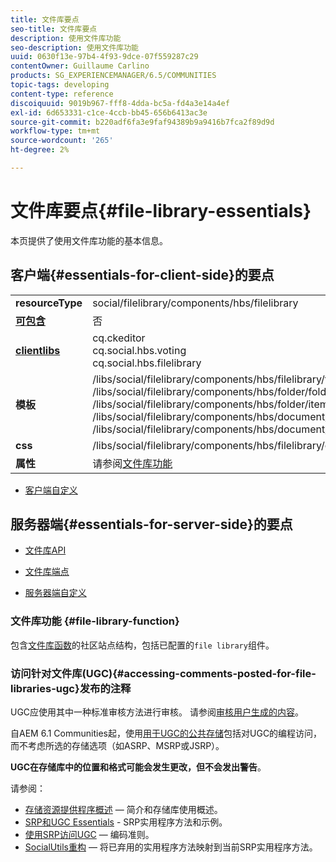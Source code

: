 ```yaml
---
title: 文件库要点
seo-title: 文件库要点
description: 使用文件库功能
seo-description: 使用文件库功能
uuid: 0630f13e-97b4-4f93-9dce-07f559287c29
contentOwner: Guillaume Carlino
products: SG_EXPERIENCEMANAGER/6.5/COMMUNITIES
topic-tags: developing
content-type: reference
discoiquuid: 9019b967-fff8-4dda-bc5a-fd4a3e14a4ef
exl-id: 6d653331-c1ce-4ccb-bb45-656b6413ac3e
source-git-commit: b220adf6fa3e9faf94389b9a9416b7fca2f89d9d
workflow-type: tm+mt
source-wordcount: '265'
ht-degree: 2%

---
```


# 文件库要点{#file-library-essentials}

本页提供了使用文件库功能的基本信息。

## 客户端{#essentials-for-client-side}的要点

<table>
 <tbody>
  <tr>
   <td> <strong>resourceType</strong></td>
   <td>social/filelibrary/components/hbs/filelibrary</td>
  </tr>
  <tr>
   <td> <a href="scf.md#add-or-include-a-communities-component"><strong>可包含</strong></a></td>
   <td>否</td>
  </tr>
  <tr>
   <td> <a href="clientlibs.md"><strong>clientlibs</strong></a></td>
   <td>cq.ckeditor<br /> cq.social.hbs.voting<br /> cq.social.hbs.filelibrary</td>
  </tr>
  <tr>
   <td> <strong>模板</strong></td>
   <td> /libs/social/filelibrary/components/hbs/filelibrary/filelibrary.hbs<br /> /libs/social/filelibrary/components/hbs/folder/folder.hbs<br /> /libs/social/filelibrary/components/hbs/folder/item.hbs<br /> /libs/social/filelibrary/components/hbs/document/document.hbs<br /> /libs/social/filelibrary/components/hbs/document/item.hbs<br /> </td>
  </tr>
  <tr>
   <td> <strong>css</strong></td>
   <td> /libs/social/filelibrary/components/hbs/filelibrary/clientlibs/filelibrary.css</td>
  </tr>
  <tr>
   <td><strong> 属性</strong></td>
   <td>请参阅<a href="file-library.md">文件库功能</a></td>
  </tr>
 </tbody>
</table>

* [客户端自定义](client-customize.md)

## 服务器端{#essentials-for-server-side}的要点

* [文件库API](https://helpx.adobe.com/experience-manager/6-5/sites/developing/using/reference-materials/javadoc/com/adobe/cq/social/filelibrary/client/api/package-summary.html)

* [文件库端点](https://helpx.adobe.com/experience-manager/6-5/sites/developing/using/reference-materials/javadoc/com/adobe/cq/social/filelibrary/client/endpoints/package-summary.html)

* [服务器端自定义](server-customize.md)

### 文件库功能 {#file-library-function}

包含[文件库函数](functions.md#file-library-function)的社区站点结构，包括已配置的`file library`组件。

### 访问针对文件库(UGC){#accessing-comments-posted-for-file-libraries-ugc}发布的注释

UGC应使用其中一种标准审核方法进行审核。
请参阅[审核用户生成的内容](moderate-ugc.md)。

自AEM 6.1 Communities起，使用[用于UGC的公共存储](working-with-srp.md)包括对UGC的编程访问，而不考虑所选的存储选项（如ASRP、MSRP或JSRP）。

**UGC在存储库中的位置和格式可能会发生更改，但不会发出警告**。

请参阅：

* [存储资源提供程序概述](srp.md)  — 简介和存储库使用概述。
* [SRP和UGC Essentials](srp-and-ugc.md)  - SRP实用程序方法和示例。
* [使用SRP访问UGC](accessing-ugc-with-srp.md)  — 编码准则。
* [SocialUtils重构](socialutils.md)  — 将已弃用的实用程序方法映射到当前SRP实用程序方法。
